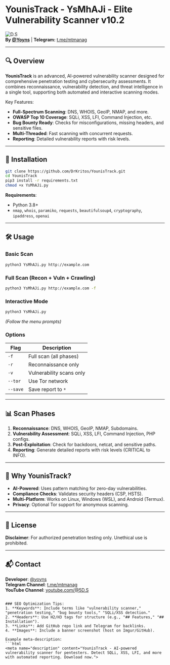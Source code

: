 # YounisTrack - YsMhAJi - Elite Vulnerability Scanner v10.2

![D.S](https://yt3.ggpht.com/HsdGfhnRd3IwvpRgS1sPmlINmnj0bDvNi0xKp6qZv1e7Y0LXScRymPitXUIRTev0bJkBDwswjg)  
**By [@Yoyns](https://t.me/mtmanag)** | **Telegram:** [t.me/mtmanag](https://t.me/mtmanag)  

---

## 🔍 Overview
**YounisTrack** is an advanced, AI-powered vulnerability scanner designed for comprehensive penetration testing and cybersecurity assessments. It combines reconnaissance, vulnerability detection, and threat intelligence in a single tool, supporting both automated and interactive scanning modes.  

Key Features:  
- **Full-Spectrum Scanning**: DNS, WHOIS, GeoIP, NMAP, and more.  
- **OWASP Top 10 Coverage**: SQLi, XSS, LFI, Command Injection, etc.  
- **Bug Bounty Ready**: Checks for misconfigurations, missing headers, and sensitive files.  
- **Multi-Threaded**: Fast scanning with concurrent requests.  
- **Reporting**: Detailed vulnerability reports with risk levels.  

---

## 🚀 Installation
```bash
git clone https://github.com/DrKritos/YounisTrack.git
cd YounisTrack
pip3 install -r requirements.txt
chmod +x YsMhAJi.py
```

**Requirements**:  
- Python 3.8+  
- `nmap`, `whois`, `paramiko`, `requests`, `beautifulsoup4`, `cryptography`, `ipaddress`, `openai`

---

## 🛠 Usage
### Basic Scan
```bash
python3 YsMhAJi.py http://example.com
```

### Full Scan (Recon + Vuln + Crawling)
```bash
python3 YsMhAJi.py http://example.com -f
```

### Interactive Mode
```bash
python3 YsMhAJi.py
```
*(Follow the menu prompts)*  

### Options
| Flag          | Description                          |
|---------------|--------------------------------------|
| `-f`          | Full scan (all phases)               |
| `-r`          | Reconnaissance only                  |
| `-v`          | Vulnerability scans only             |
| `--tor`       | Use Tor network                      |
| `--save`      | Save report to `*`   |

---

## 📊 Scan Phases
1. **Reconnaissance**: DNS, WHOIS, GeoIP, NMAP, Subdomains.  
2. **Vulnerability Assessment**: SQLi, XSS, LFI, Command Injection, PHP configs.  
3. **Post-Exploitation**: Check for backdoors, netcat, and sensitive paths.  
4. **Reporting**: Generate detailed reports with risk levels (CRITICAL to INFO).  

---

## 🌟 Why YounisTrack?
- **AI-Powered**: Uses pattern matching for zero-day vulnerabilities.  
- **Compliance Checks**: Validates security headers (CSP, HSTS).  
- **Multi-Platform**: Works on Linux, Windows (WSL), and Android (Termux).  
- **Privacy**: Optional Tor support for anonymous scanning.  

---

## 📜 License
**Disclaimer**: For authorized penetration testing only. Unethical use is prohibited.  

---

## 📬 Contact
**Developer**: [@yoyns](https://t.me/mtmanag)  
**Telegram Channel**: [t.me/mtmanag](https://t.me/mtmanag)  
**YouTube Channel**: [youtube.com/@5D.S](https://www.youtube.com/channel/UCmlNoySt8O0JkC8fAuuQEKQ?sub_confirmation=1)  

```

### SEO Optimization Tips:
1. **Keywords**: Include terms like "vulnerability scanner," "penetration testing," "bug bounty tools," "SQLi/XSS detection."  
2. **Headers**: Use H2/H3 tags for structure (e.g., "## Features," "## Installation").  
3. **Links**: Add GitHub repo link and Telegram for backlinks.  
4. **Images**: Include a banner screenshot (host on Imgur/GitHub).    

Example meta-description:  
```html
<meta name="description" content="YounisTrack - AI-powered vulnerability scanner for pentesters. Detect SQLi, XSS, LFI, and more with automated reporting. Download now.">
```
